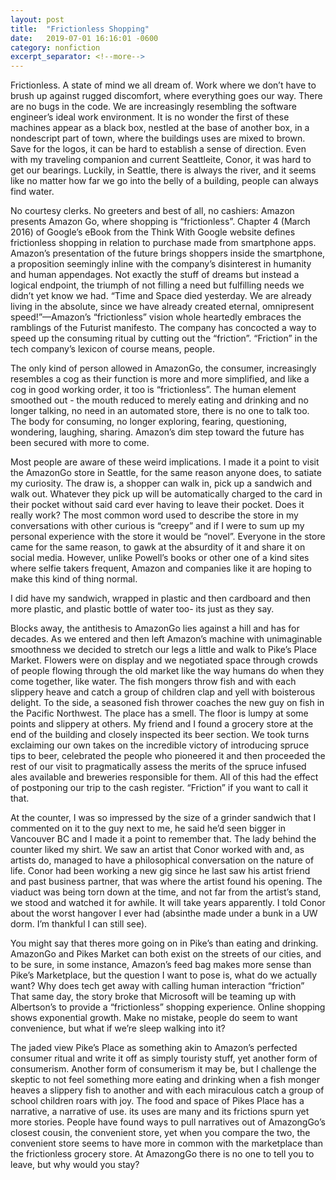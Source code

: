 ```yaml
---
layout: post
title:  "Frictionless Shopping"
date:   2019-07-01 16:16:01 -0600
category: nonfiction
excerpt_separator: <!--more-->
---
```


Frictionless. A state of mind we all dream of. Work where we don’t have to brush up against rugged discomfort, where everything goes our way. There are no bugs in the code. We are increasingly resembling the software engineer’s ideal work environment. It is no wonder the first of these machines appear as a black box, nestled at the base of another box, in a nondescript part of town, where the buildings uses are mixed to brown. <!--more--> Save for the logos, it can be hard to establish a sense of direction. Even with my traveling companion and current Seattleite, Conor, it was hard to get our bearings. Luckily, in Seattle, there is always the river, and it seems like no matter how far we go into the belly of a building, people can always find water.

No courtesy clerks. No greeters and best of all, no cashiers: Amazon presents Amazon Go, where shopping is “frictionless”. Chapter 4 (March 2016) of Google’s eBook from the Think With Google website defines frictionless shopping in relation to purchase made from smartphone apps. Amazon’s presentation of the future brings shoppers inside the smartphone, a proposition seemingly inline with the company’s disinterest in humanity and human appendages. Not exactly the stuff of dreams but instead a logical endpoint, the triumph of not filling a need but fulfilling needs we didn’t yet know we had. “Time and Space died yesterday. We are already living in the absolute, since we have already created eternal, omnipresent speed!”—Amazon’s “frictionless” vision whole heartedly embraces the ramblings of the Futurist manifesto. The company has concocted a way to speed up the consuming ritual by cutting out the “friction”. “Friction” in the tech company’s lexicon of course means, people.

The only kind of person allowed in AmazonGo, the consumer, increasingly resembles a cog as their function is more and more simplified, and like a cog in good working order, it too is “frictionless”. The human element smoothed out - the mouth reduced to merely eating and drinking and no longer talking, no need in an automated store, there is no one to talk too. The body for consuming, no longer exploring, fearing, questioning, wondering, laughing, sharing. Amazon’s dim step toward the future has been secured with more to come.

Most people are aware of these weird implications. I made it a point to visit the AmazonGo store in Seattle, for the same reason anyone does, to satiate my curiosity. The draw is, a shopper can walk in, pick up a sandwich and walk out. Whatever they pick up will be automatically charged to the card in their pocket without said card ever having to leave their pocket. Does it really work? The most common word used to describe the store in my conversations with other curious is “creepy” and if I were to sum up my personal experience with the store it would be “novel”. Everyone in the store came for the same reason, to gawk at the absurdity of it and share it on social media. However, unlike Powell’s books or other one of a kind sites where selfie takers frequent, Amazon and companies like it are hoping to make this kind of thing normal.

I did have my sandwich, wrapped in plastic and then cardboard and then more plastic, and plastic bottle of water too- its just as they say.

Blocks away, the antithesis to AmazonGo lies against a hill and has for decades. As we entered and then left Amazon’s machine with unimaginable smoothness we decided to stretch our legs a little and walk to Pike’s Place Market. Flowers were on display and we negotiated space through crowds of people flowing through the old market like the way humans do when they come together, like water. The fish mongers throw fish and with each slippery heave and catch a group of children clap and yell with boisterous delight. To the side, a seasoned fish thrower coaches the new guy on fish in the Pacific Northwest. The place has a smell. The floor is lumpy at some points and slippery at others. My friend and I found a grocery store at the end of the building and closely inspected its beer section. We took turns exclaiming our own takes on the incredible victory of introducing spruce tips to beer, celebrated the people who pioneered it and then proceeded the rest of our visit to pragmatically assess the merits of the spruce infused ales available and breweries responsible for them. All of this had the effect of postponing our trip to the cash register. “Friction” if you want to call it that.

At the counter, I was so impressed by the size of a grinder sandwich that I commented on it to the guy next to me, he said he’d seen bigger in Vancouver BC and I made it a point to remember that. The lady behind the counter liked my shirt. We saw an artist that Conor worked with and, as artists do, managed to have a philosophical conversation on the nature of life. Conor had been working a new gig since he last saw his artist friend and past business partner,  that was where the artist found his opening. The viaduct was being torn down at the time, and not far from the artist’s stand, we stood and watched it for awhile. It will take years apparently. I told Conor about the worst hangover I ever had (absinthe made under a bunk in a UW dorm. I’m thankful I can still see).

You might say that theres more going on in Pike’s than eating and drinking. AmazonGo and Pikes Market can both exist on the streets of our cities, and to be sure, in some instance, Amazon’s feed bag makes more sense than Pike’s Marketplace, but the question I want to pose is, what do we actually want? Why does tech get away with calling human interaction “friction” That same day, the story broke that Microsoft will be teaming up with Albertson’s to provide a “frictionless” shopping experience. Online shopping shows exponential growth. Make no mistake, people do seem to want convenience, but what if we’re sleep walking into it?

The jaded view Pike’s Place as something akin to Amazon’s perfected consumer ritual and write it off as simply touristy stuff, yet another form of consumerism. Another form of consumerism it may be, but I challenge the skeptic to not feel something more eating and drinking when a fish monger heaves a slippery fish to another and with each miraculous catch a group of school children roars with joy.  The food and space of Pikes Place has a narrative, a narrative of use. its uses are many and its frictions spurn yet more stories. People have found ways to pull narratives out of AmazongGo’s closest cousin, the convenient store, yet when you compare the two, the convenient store seems to have more in common with the marketplace than the frictionless grocery store. At AmazongGo there is no one to tell you to leave, but why would you stay?
